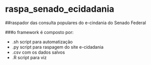 # raspa_senado_ecidadania

##raspador das consulta populares do e-cindania do Senado Federal

###o framework é composto por:
  * .sh script para automatização
  * .py script para raspagem do site e-cidadania
  * .csv com os dados salvos
  * .R script para viz
